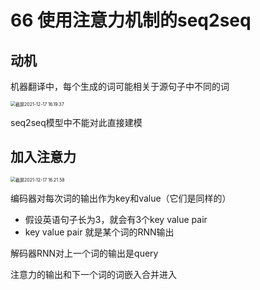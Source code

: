 # 66 使用注意力机制的seq2seq

## 动机

机器翻译中，每个生成的词可能相关于源句子中不同的词

<img src="/Users/hanyixiao/Library/Application Support/typora-user-images/截屏2021-12-17 16.19.37.png" alt="截屏2021-12-17 16.19.37" style="zoom:50%;" />

seq2seq模型中不能对此直接建模

## 加入注意力

<img src="/Users/hanyixiao/Library/Application Support/typora-user-images/截屏2021-12-17 16.21.58.png" alt="截屏2021-12-17 16.21.58" style="zoom:50%;" />

编码器对每次词的输出作为key和value（它们是同样的）

- 假设英语句子长为3，就会有3个key value pair
- key value pair 就是某个词的RNN输出

解码器RNN对上一个词的输出是query

注意力的输出和下一个词的词嵌入合并进入